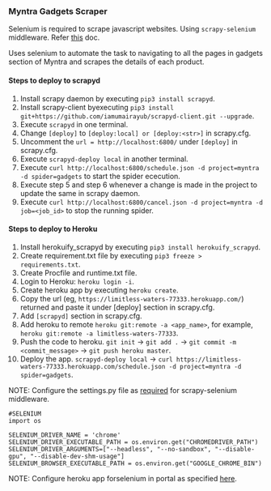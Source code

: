 ### Myntra Gadgets Scraper

Selenium is required to scrape javascript websites. Using `scrapy-selenium` middleware. Refer [this](https://github.com/clemfromspace/scrapy-selenium) doc.

Uses selenium to automate the task to navigating to all the pages in gadgets section of Myntra and scrapes the details of each product.

#### Steps to deploy to scrapyd

1. Install scrapy daemon by executing `pip3 install scrapyd`.
2. Install scrapy-client byexecuting `pip3 install git+https://github.com/iamumairayub/scrapyd-client.git --upgrade`.
3. Execute `scrapyd` in one terminal.
4. Change `[deploy]` to `[deploy:local] or [deploy:<str>]` in scrapy.cfg.
5. Uncomment the `url = http://localhost:6800/` under `[deploy]` in scrapy.cfg.
5. Execute `scrapyd-deploy local` in another terminal.
6. Execute `curl http://localhost:6800/schedule.json -d project=myntra -d spider=gadgets` to start the spider ececution.
7. Execute step 5 and step 6 whenever a change is made in the project to update the same in scrapy daemon.
8. Execute `curl http://localhost:6800/cancel.json -d project=myntra -d job=<job_id>` to stop the running spider.

#### Steps to deploy to Heroku

1. Install herokuify_scrapyd by executing `pip3 install herokuify_scrapyd`.
2. Create requirement.txt file by executing `pip3 freeze > requirements.txt`.
3. Create Procfile and runtime.txt file.
4. Login to Heroku: `heroku login -i`.
5. Create heroku app by executing `heroku create`.
6. Copy the url (eg, `https://limitless-waters-77333.herokuapp.com/`) returned and paste it under [deploy] section in scrapy.cfg.
7. Add `[scrapyd]` section in scrapy.cfg.
8. Add heroku to remote `heroku git:remote -a <app_name>`, for example, `heroku git:remote -a limitless-waters-77333`.
9. Push the code to heroku. `git init` -> `git add .` -> `git commit -m <commit_message>` -> `git push heroku master`.
10. Deploy the app. `scrapyd-deploy local` -> `curl https://limitless-waters-77333.herokuapp.com/schedule.json -d project=myntra -d spider=gadgets`.

NOTE: Configure the settings.py file as [required](https://stackoverflow.com/questions/61787960/using-scrapy-selenium-middleware-on-heroku) for scrapy-selenium middleware.
```
#SELENIUM
import os

SELENIUM_DRIVER_NAME = 'chrome'
SELENIUM_DRIVER_EXECUTABLE_PATH = os.environ.get("CHROMEDRIVER_PATH")
SELENIUM_DRIVER_ARGUMENTS=["--headless", "--no-sandbox", "--disable-gpu", "--disable-dev-shm-usage"]
SELENIUM_BROWSER_EXECUTABLE_PATH = os.environ.get("GOOGLE_CHROME_BIN")
```

NOTE: Configure heroku app forselenium in portal as specified [here](https://romik-kelesh.medium.com/how-to-deploy-a-python-web-scraper-with-selenium-on-heroku-1459cb3ac76c).